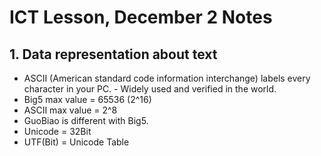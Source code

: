 # ICT Lesson, December 2 Notes #

## 1. Data representation about text ##
- ASCII (American standard code information interchange) labels every character in your PC.
        - Widely used and verified in the world.
- Big5 max value = 65536 (2^16)
- ASCII max value = 2^8
- GuoBiao is different with Big5.
- Unicode = 32Bit 
- UTF(Bit) = Unicode Table 